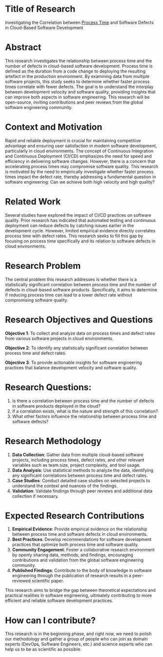 # Title of Research
Investigating the Correlation between [Process Time](https://github.com/data-driven-value-stream/.github/wiki/Process-Time) and Software Defects in Cloud-Based Software Development

# Abstract
This research investigates the relationship between process time and the number of defects in cloud-based software development. Process time is defined as the duration from a code change to deploying the resulting artefact in the production environment. By examining data from multiple software projects, this study seeks to determine whether faster process times correlate with fewer defects. The goal is to understand the interplay between development velocity and software quality, providing insights that can improve both aspects in software engineering. This research will be open-source, inviting contributions and peer reviews from the global software engineering community.

# Context and Motivation
Rapid and reliable deployment is crucial for maintaining competitive advantage and ensuring user satisfaction in modern software development, particularly in cloud environments. The concept of Continuous Integration and Continuous Deployment (CI/CD) emphasizes the need for speed and efficiency in delivering software changes. However, there is a concern that accelerating process times may compromise software quality. This research is motivated by the need to empirically investigate whether faster process times impact the defect rate, thereby addressing a fundamental question in software engineering: Can we achieve both high velocity and high quality?

# Related Work

Several studies have explored the impact of CI/CD practices on software quality. Prior research has indicated that automated testing and continuous deployment can reduce defects by catching issues earlier in the development cycle. However, limited empirical evidence directly correlates process time with defect rates. This research seeks to fill this gap by focusing on process time specifically and its relation to software defects in cloud environments.

# Research Problem
The central problem this research addresses is whether there is a statistically significant correlation between process time and the number of defects in cloud-based software products. Specifically, it aims to determine if reducing process time can lead to a lower defect rate without compromising software quality.

# Research Objectives and Questions
**Objective 1**: To collect and analyze data on process times and defect rates from various software projects in cloud environments.

**Objective 2**: To identify any statistically significant correlation between process time and defect rates.

**Objective 3**: To provide actionable insights for software engineering practices that balance development velocity and software quality.


# Research Questions:
1. Is there a correlation between process time and the number of defects in software products deployed in the cloud?
2. If a correlation exists, what is the nature and strength of this correlation?
3. What other factors influence the relationship between process time and software defects?

# Research Methodology
1. **Data Collection**: Gather data from multiple cloud-based software projects, including process times, defect rates, and other relevant variables such as team size, project complexity, and tool usage.
2. **Data Analysis**: Use statistical methods to analyze the data, identifying any significant correlations between process time and defect rates.
3. **Case Studies**: Conduct detailed case studies on selected projects to understand the context and nuances of the findings.
4. **Validation**: Validate findings through peer reviews and additional data collection if necessary.

# Expected Research Contributions
1. **Empirical Evidence**: Provide empirical evidence on the relationship between process time and software defects in cloud environments.
2. **Best Practices**: Develop recommendations for software development practices that optimize both process time and software quality.
3. **Community Engagement**: Foster a collaborative research environment by openly sharing data, methods, and findings, encouraging contributions and validation from the global software engineering community.
4. **Published Findings**: Contribute to the body of knowledge in software engineering through the publication of research results in a peer-reviewed scientific paper.


This research aims to bridge the gap between theoretical expectations and practical realities in software engineering, ultimately contributing to more efficient and reliable software development practices.

# How can I contribute?
This research is in the beginning phase, and right now, we need to polish our methodology and gather a group of people who can join as domain experts (DevOps, Software Engineers, etc.) and science experts who can help us to be as scientific as possible. 
